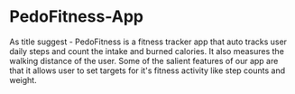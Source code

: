 # PedoFitness-App
As title suggest - PedoFitness is a  fitness tracker app that auto tracks user daily steps and count the intake and burned calories. It also measures the walking distance of the user. Some of the salient features of our app are that it allows user to set targets for it's fitness activity like step counts and weight.
